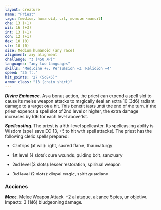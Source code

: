 ```yaml
---
layout: creature
name: "Priest"
tags: [medium, humanoid, cr2, monster-manual]
cha: 13 (+1)
wis: 16 (+3)
int: 13 (+1)
con: 12 (+1)
dex: 10 (0)
str: 10 (0)
size: Medium humanoid (any race)
alignment: any alignment
challenge: "2 (450 XP)"
languages: "any two languages"
skills: "Medicine +7, Persuasion +3, Religion +4"
speed: "25 ft."
hit_points: "27 (5d8+5)"
armor_class: "13 (chain shirt)"
---
```


***Divine Eminence.*** As a bonus action, the priest can expend a spell slot to cause its melee weapon attacks to magically deal an extra 10 (3d6) radiant damage to a target on a hit. This benefit lasts until the end of the turn. If the priest expends a spell slot of 2nd level or higher, the extra damage increases by 1d6 for each level above 1st.

***Spellcasting.*** The priest is a 5th-level spellcaster. Its spellcasting ability is Wisdom (spell save DC 13, +5 to hit with spell attacks). The priest has the following cleric spells prepared:

* Cantrips (at will): light, sacred flame, thaumaturgy

* 1st level (4 slots): cure wounds, guiding bolt, sanctuary

* 2nd level (3 slots): lesser restoration, spiritual weapon

* 3rd level (2 slots): dispel magic, spirit guardians

### Acciones

***Mace.*** Melee Weapon Attack: +2 al ataque, alcance 5 pies, un objetivo. Impacto: 3 (1d6) bludgeoning damage.